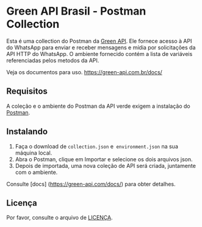 # Green API Brasil - Postman Collection

Esta é uma collection do Postman da [Green API](https://green-api.com.br/). Ele fornece acesso à API do WhatsApp para enviar e receber mensagens e mídia por solicitações da API HTTP do WhatsApp. O ambiente fornecido contém a lista de variáveis referenciadas pelos metodos da API.

Veja os documentos para uso.
https://green-api.com.br/docs/

## Requisitos

A coleção e o ambiente do Postman da API verde exigem a instalação do [Postman](https://www.getpostman.com/).

## Instalando

1) Faça o download de `collection.json` e` environment.json` na sua máquina local.
2) Abra o Postman, clique em Importar e selecione os dois arquivos json.
3) Depois de importada, uma nova coleção de API será criada, juntamente com o ambiente.

Consulte [docs] (https://green-api.com/docs/) para obter detalhes.

## Licença

Por favor, consulte o arquivo de [LICENÇA](LICENSE).